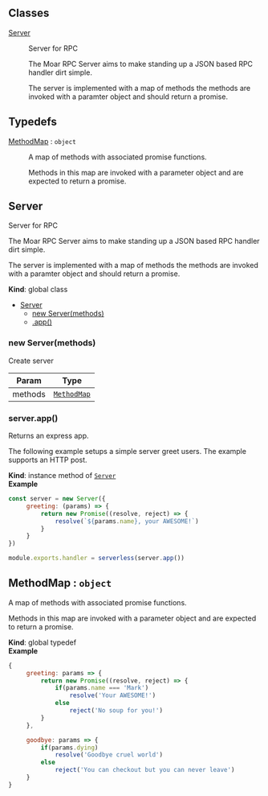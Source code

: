 ## Classes

<dl>
<dt><a href="#Server">Server</a></dt>
<dd><p>Server for RPC</p>
<p><p>
The Moar RPC Server aims to make standing up a JSON based RPC handler dirt simple.</p>
<p><p>
The server is implemented with a map of methods the methods are invoked with a paramter object and should return
a promise.</p>
</dd>
</dl>

## Typedefs

<dl>
<dt><a href="#MethodMap">MethodMap</a> : <code>object</code></dt>
<dd><p>A map of methods with associated promise functions.</p>
<p><p>
Methods in this map are invoked with a parameter object and are expected to return a promise.</p>
</dd>
</dl>

<a name="Server"></a>

## Server
Server for RPC
<p>
The Moar RPC Server aims to make standing up a JSON based RPC handler dirt simple.
<p>
The server is implemented with a map of methods the methods are invoked with a paramter object and should return
a promise.

**Kind**: global class  

* [Server](#Server)
    * [new Server(methods)](#new_Server_new)
    * [.app()](#Server+app)

<a name="new_Server_new"></a>

### new Server(methods)
Create server


| Param | Type |
| --- | --- |
| methods | [<code>MethodMap</code>](#MethodMap) | 

<a name="Server+app"></a>

### server.app()
Returns an express app.

The following example setups a simple server greet users.  The example supports an HTTP post.

**Kind**: instance method of [<code>Server</code>](#Server)  
**Example**  
```js
const server = new Server({
     greeting: (params) => {
         return new Promise((resolve, reject) => {
             resolve(`${params.name}, your AWESOME!`)
         }
     }
})

module.exports.handler = serverless(server.app())
```
<a name="MethodMap"></a>

## MethodMap : <code>object</code>
A map of methods with associated promise functions.
<p>
Methods in this map are invoked with a parameter object and are expected to return a promise.

**Kind**: global typedef  
**Example**  
```js
{
     greeting: params => {
         return new Promise((resolve, reject) => {
             if(params.name === 'Mark')
                 resolve('Your AWESOME!')
             else
                 reject('No soup for you!')
         }
     },

     goodbye: params => {
         if(params.dying)
             resolve('Goodbye cruel world')
         else
             reject('You can checkout but you can never leave')
     }
}
```
